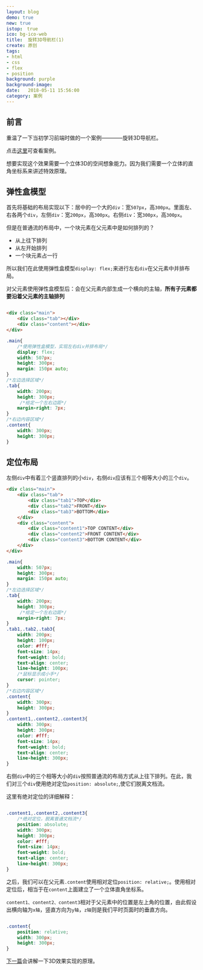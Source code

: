 ```yaml
---
layout: blog
demo: true
new: true
istop:　true
ico: bg-ico-web
title:  旋转3D导航栏(1)
create: 原创
tags:
- html
- css
- flex
- position
background: purple
background-image: 
date:   2018-05-11 15:56:00
category: 案例
---
```


## 前言

重温了一下当初学习前端时做的一个案例————旋转3D导航栏。  

点击<a href="https://hangforfreedom.github.io/some-cases/demo-7/demo.html" target="_blank">这里</a>可查看案例。  

想要实现这个效果需要一个立体3D的空间想象能力。因为我们需要一个立体的直角坐标系来讲述特效原理。

## 弹性盒模型

首先将基础的布局实现以下：居中的一个大的``div``：宽``507px``，高``300px``。里面左、右各两个``div``，左侧``div``：宽``200px``，高``300px``。右侧``div``：宽``300px``，高``300px``。  

但是在普通流的布局中，一个块元素在父元素中是如何排列的？  

 - 从上往下排列
 - 从左开始排列
 - 一个块元素占一行

所以我们在此使用弹性盒模型``display: flex;``来进行左右``div``在父元素中并排布局。  

对父元素使用弹性盒模型后：会在父元素内部生成一个横向的主轴，<b>所有子元素都要沿着父元素的主轴排列</b>

<img src="https://hangforfreedom.github.io/thumbnails/3D-rotate-1.png" alt="">

```html
<div class="main">
    <div class="tab"></div>
    <div class="content"></div>
</div>
```

```css
.main{
    /*使用弹性盒模型，实现左右div并排布局*/
    display: flex;
    width: 507px;
    height: 300px;
    margin: 150px auto;
}
/*左边选择区域*/
.tab{
    width: 200px;
    height: 300px;
     /*给定一个左右边距*/
    margin-right: 7px;
}
/*右边内容区域*/
.content{
    width: 300px;
    height: 300px;
}
```


## 定位布局

左侧``div``中有着三个竖直排列的小``div``，右侧``div``应该有三个相等大小的三个``div``。  

```html
<div class="main">
    <div class="tab">
        <div class="tab1">TOP</div>
        <div class="tab2">FRONT</div>
        <div class="tab3">BOTTOM</div>
    </div>
    <div class="content">
        <div class="content1">TOP CONTENT</div>
        <div class="content2">FRONT CONTENT</div>
        <div class="content3">BOTTOM CONTENT</div>
    </div>
</div>
```


```css
.main{
    width: 507px;
    height: 300px;
    margin: 150px auto;
}
/*左边选择区域*/
.tab{
    width: 200px;
    height: 300px;
     /*给定一个左右边距*/
    margin-right: 7px;
}
.tab1,.tab2,.tab3{
    width: 200px;
    height: 100px;
    color: #fff;
    font-size: 14px;
    font-weight: bold;
    text-align: center;
    line-height: 100px; 
    /*鼠标显示成小手*/
    cursor: pointer;
}
/*右边内容区域*/
.content{
    width: 300px;
    height: 300px;
}
.content1,.content2,.content3{
    width: 300px;
    height: 300px;
    color: #fff;
    font-size: 14px;
    font-weight: bold;
    text-align: center;
    line-height: 300px; 
}
```

右侧``div``中的三个相等大小的``div``按照普通流的布局方式从上往下排列。在此，我们对三个``div``使用绝对定位``position: absolute;``,使它们脱离文档流。  

这里有绝对定位的详细解释：  

<img src="https://hangforfreedom.github.io/thumbnails/3D-rotate-2.png" alt="">

```css
.content1,.content2,.content3{
    /*绝对定位，脱离普通文档流*/
    position: absolute;
    width: 300px;
    height: 300px;
    color: #fff;
    font-size: 14px;
    font-weight: bold;
    text-align: center;
    line-height: 300px; 
}
```

之后，我们可以在父元素``.content``使用相对定位``position: relative;``。使用相对定位后，相当于在``content``上面建立了一个立体直角坐标系。  

``content1、content2、content3``相对于父元素中的位置是左上角的位置，由此假设出横向轴为``x轴``，竖直方向为``y轴``，``z轴``则是我们平时页面时的垂直方向。  

<img src="https://hangforfreedom.github.io/thumbnails/3D-rotate-3.png" alt="">

```css
.content{
    position: relative;
    width: 300px;
    height: 300px;
}
```

<a href="">下一篇</a>会讲解一下3D效果实现的原理。